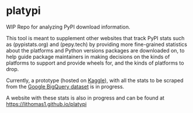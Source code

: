 # platypi

WIP Repo for analyzing PyPI download information.

This tool is meant to supplement other websites that track PyPI stats such as (pypistats.org) and (pepy.tech)
by providing more fine-grained statistics about the platforms and Python versions packages are downloaded on,
to help guide package maintainers in making decisions on the kinds of platforms to support and provide wheels
for, and the kinds of platforms to drop.

Currently, a prototype (hosted on [Kaggle](https://www.kaggle.com/code/lithomas1/pypi-download-analysis)),
with all the stats to be scraped from the [Google BigQuery dataset](https://console.cloud.google.com/marketplace/product/gcp-public-data-pypi/pypi?_ga=2.229813535.-2089851614.1652743720) is in progress.

A website with these stats is also in progress and can be found at
https://lithomas1.github.io/platypi